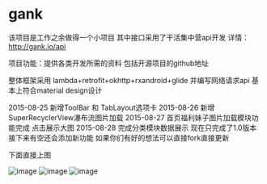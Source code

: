 # gank
该项目是工作之余做得一个小项目 其中接口采用了干活集中营api开发 详情：http://gank.io/api

项目功能：提供各类开发所需的资料 包括开源项目的github地址

整体框架采用 lambda+retrofit+okhttp+rxandroid+glide 并编写网络请求api 基本上符合material design设计

2015-08-25 新增ToolBar 和 TabLayout选项卡
2015-08-26 新增SuperRecyclerView瀑布流图片加载
2015-08-27 首页福利妹子图片加载模块功能完成 点击展示大图
2015-08-28 完成分类模块数据展示
现在只完成了1.0版本 接下来有空还会添加新功能 如果你们有好的想法可以直接fork直接更新

下面直接上图

![image](https://github.com/jtsky/gank/blob/master/imgs/girl.png)
![image](https://github.com/jtsky/gank/blob/master/imgs/category.png)
![image](https://github.com/jtsky/gank/blob/master/imgs/big.png)

